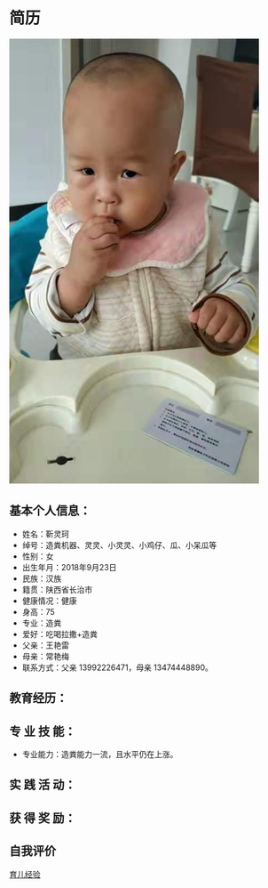 # 简历

![照片](家庭相册/灵灵照片1.jpg)

## 基本个人信息：

- 姓名：靳灵珂
- 绰号：造粪机器、灵灵、小灵灵、小鸡仔、瓜、小呆瓜等
- 性别：女
- 出生年月：2018年9月23日
- 民族：汉族
- 籍贯：陕西省长治市
- 健康情况：健康
- 身高：75
- 专业：造粪
- 爱好：吃喝拉撒+造粪
- 父亲：王艳雷
- 母亲：常艳梅
- 联系方式：父亲 13992226471，母亲 13474448890。

## 教育经历：


## 专 业 技 能：

- 专业能力：造粪能力一流，且水平仍在上涨。

## 实 践 活 动：


## 获 得 奖 励：


## 自我评价

[育儿经验](experienceofparenting.md)

